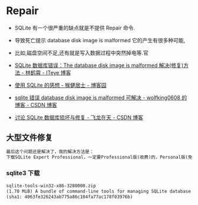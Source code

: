 # Repair

- SQLite 有一个很严重的缺点就是不提供 Repair 命令.
- 导致死亡提示 database disk image is malformed 它的产生有很多种可能,
- 比如,磁盘空间不足,还有就是写入数据过程中突然掉电等.官

- [SQLite 数据库错误：The database disk image is malformed 解决(修复)方法 - 林鹤霄 - ITeye 博客](https://linhexiao.iteye.com/blog/2342808)
- [使用 SQLite 的感想 - 猴健居士 - 博客园](https://www.cnblogs.com/HopeGi/archive/2013/05/28/3102922.html)
- [sqlite 错误 database disk image is malformed 可解决 - wolfking0608 的博客 - CSDN 博客](https://blog.csdn.net/wolfking0608/article/details/71076588)
- [讨论 SQLite 数据库损坏与修复 - 飞龙在天 - CSDN 博客](https://blog.csdn.net/dragonpeng2008/article/details/52094269)

## 大型文件修复

```txt
最后这个问题还是解决了，我的解决方法是：
下载SQLite Expert Professional，一定要Professional版(收费)的，Personal版(免费)的没有修复功能。
```

### sqlite3 下载

```txt
sqlite-tools-win32-x86-3280000.zip
(1.70 MiB) A bundle of command-line tools for managing SQLite database files, including the command-line shell program, the sqldiff.exe program, and the sqlite3_analyzer.exe program.
(sha1: 4063fe326243ab775a86c104fa77ac178f03976b)
```
